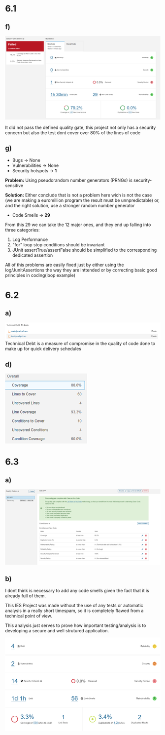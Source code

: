# 6.1

## f) 

![#as](images/dashboard.png)

It did not pass the defined quality gate, this project not only has a security concern but also the test dont cover over 80% of the lines of code

## g)

- Bugs -> None
- Vulnerabilities -> None
- Security hotspots -> **1**

**Problem:** Using pseudorandom number generators (PRNGs) is security-sensitive

**Solution:** Either conclude that is not a problem here wich is not the case (we are making a euromillion program the result must be unnpredictable) or, and the right solution, use a stronger random number generator 

- Code Smells -> **29**

From this 29 we can take the 12 major ones, and they end up falling into three categories:
1. Log Performance 
2. "for" loop stop conditions should be invariant
3. JUnit assertTrue/assertFalse should be simplified to the corresponding dedicated assertion

All of this problems are easily fixed just by either using the log/JunitAssertions the way they are inttended or by correcting basic good principles in coding(loop example)

# 6.2

## a)
![#as](images/Tech_Deb.png)
 Technical Debt is a measure of compromise in the quality of code done to make up for quick delivery schedules

## d)
![#as](images/Coverage.png)

# 6.3
## a)
![#as](images/Quality_Gate.png)
## b)
I dont think is necessary to add any code smells given the fact that it is already full of them.

This IES Project was made without the use of any tests or automatic analysis in a really short timespam, so it is completely flawed from a technical point of view.

This analysis just serves to prove how important testing/analysis is to developing a secure and well strutured application.

![#as](images/IES.png)


